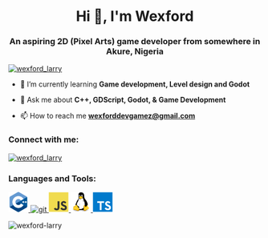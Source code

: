 <h1 align="center">Hi 👋, I'm Wexford</h1>
<h3 align="center">An aspiring 2D (Pixel Arts) game developer from somewhere in Akure, Nigeria</h3>

<p align="left"> <a href="https://twitter.com/wexford_larry" target="blank"><img src="https://img.shields.io/twitter/follow/wexford_larry?logo=twitter&style=for-the-badge" alt="wexford_larry" /></a> </p>

- 🌱 I’m currently learning **Game development, Level design and Godot**

- 💬 Ask me about **C++, GDScript, Godot, & Game Development**

- 📫 How to reach me **wexforddevgamez@gmail.com**

<h3 align="left">Connect with me:</h3>
<p align="left">
<a href="https://twitter.com/wexford_larry" target="blank"><img align="center" src="https://raw.githubusercontent.com/rahuldkjain/github-profile-readme-generator/master/src/images/icons/Social/twitter.svg" alt="wexford_larry" height="30" width="40" /></a>
</p>

<h3 align="left">Languages and Tools:</h3>
<p align="left"> <a href="https://www.w3schools.com/cpp/" target="_blank" rel="noreferrer"> <img src="https://raw.githubusercontent.com/devicons/devicon/master/icons/cplusplus/cplusplus-original.svg" alt="cplusplus" width="40" height="40"/> </a> <a href="https://git-scm.com/" target="_blank" rel="noreferrer"> <img src="https://www.vectorlogo.zone/logos/git-scm/git-scm-icon.svg" alt="git" width="40" height="40"/> </a> <a href="https://developer.mozilla.org/en-US/docs/Web/JavaScript" target="_blank" rel="noreferrer"> <img src="https://raw.githubusercontent.com/devicons/devicon/master/icons/javascript/javascript-original.svg" alt="javascript" width="40" height="40"/> </a> <a href="https://www.linux.org/" target="_blank" rel="noreferrer"> <img src="https://raw.githubusercontent.com/devicons/devicon/master/icons/linux/linux-original.svg" alt="linux" width="40" height="40"/> </a> <a href="https://www.typescriptlang.org/" target="_blank" rel="noreferrer"> <img src="https://raw.githubusercontent.com/devicons/devicon/master/icons/typescript/typescript-original.svg" alt="typescript" width="40" height="40"/> </a> </p>

<p><img align="center" src="https://github-readme-streak-stats.herokuapp.com/?user=wexford-larry&" alt="wexford-larry" /></p>
